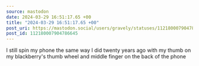 ```yaml
---
source: mastodon
date: 2024-03-29 16:51:17.65 +00
title: "2024-03-29 16:51:17.65 +00"
post_uri: https://mastodon.social/users/gravely/statuses/112180007904786645
post_id: 112180007904786645
---
```

I still spin my phone the same way I did twenty years ago with my thumb on my blackberry's thumb wheel and middle finger on the back of the phone


